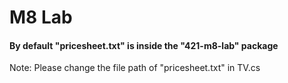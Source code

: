 # M8 Lab

#### By default "pricesheet.txt" is inside the "421-m8-lab" package
Note: Please change the file path of "pricesheet.txt" in TV.cs
